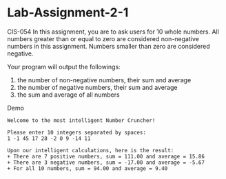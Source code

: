 # Lab-Assignment-2-1
CIS-054
In this assignment, you are to ask users for 10 whole numbers. All numbers greater than or equal to zero are considered non-negative numbers in this assignment. Numbers smaller than zero are considered negative.

Your program will output the followings:

1. the number of non-negative numbers, their sum and average 
2. the number of negative numbers, their sum and average
3. the sum and average of all numbers

Demo

    Welcome to the most intelligent Number Cruncher!

    Please enter 10 integers separated by spaces:
    1 -1 45 17 28 -2 0 9 -14 11

    Upon our intelligent calculations, here is the result:
    + There are 7 positive numbers, sum = 111.00 and average = 15.86
    + There are 3 negative numbers, sum = -17.00 and average = -5.67
    + For all 10 numbers, sum = 94.00 and average = 9.40
